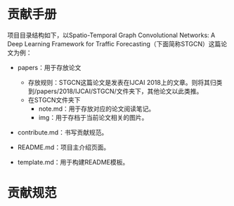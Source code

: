 # 贡献手册

项目目录结构如下，以Spatio-Temporal Graph Convolutional Networks: A Deep Learning Framework for Traffic Forecasting（下面简称STGCN）这篇论文为例：

- papers：用于存放论文
  - 存放规则：STGCN这篇论文是发表在IJCAI 2018上的文章。则将其归类到/papers/2018/IJCAI/STGCN/文件夹下，其他论文以此类推。
  - 在STGCN文件夹下
    - note.md：用于存放对应的论文阅读笔记。
    - img：用于存档于当前论文相关的图片。

- contribute.md：书写贡献规范。
- README.md：项目主介绍页面。
- template.md：用于构建README模板。

# 贡献规范

